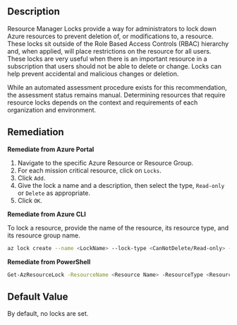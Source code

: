 ## Description

Resource Manager Locks provide a way for administrators to lock down Azure resources to prevent deletion of, or modifications to, a resource. These locks sit outside of the Role Based Access Controls (RBAC) hierarchy and, when applied, will place restrictions on the resource for all users. These locks are very useful when there is an important resource in a subscription that users should not be able to delete or change. Locks can help prevent accidental and malicious changes or deletion.

While an automated assessment procedure exists for this recommendation, the assessment status remains manual. Determining resources that require resource locks depends on the context and requirements of each organization and environment.

## Remediation

**Remediate from Azure Portal**

1. Navigate to the specific Azure Resource or Resource Group.
2. For each mission critical resource, click on `Locks`.
3. Click `Add`.
4. Give the lock a name and a description, then select the type, `Read-only` or `Delete` as appropriate.
5. Click `OK`.

**Remediate from Azure CLI**

To lock a resource, provide the name of the resource, its resource type, and its
resource group name.

```bash
az lock create --name <LockName> --lock-type <CanNotDelete/Read-only> --resource-group <resourceGroupName> --resource-name <resourceName> --resourcetype <resourceType>
```

**Remediate from PowerShell**

```bash
Get-AzResourceLock -ResourceName <Resource Name> -ResourceType <ResourceType> -ResourceGroupName <Resource Group Name> -Locktype <CanNotDelete/Readonly>
```

## Default Value

By default, no locks are set.